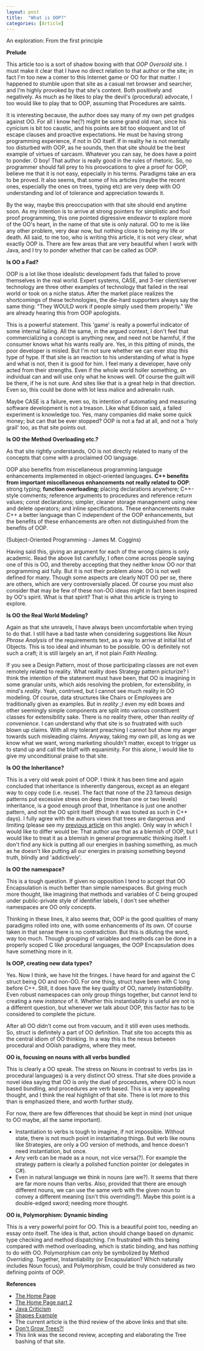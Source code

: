 ```yaml
---
layout: post
title:  "What is OOP?"
categories: [Article]
---
```


An exploration: From the first principle

**Prelude**

This article too is a sort of shadow boxing with that *OOP Oversold* site. I must make it clear that I have no direct relation to that author or the site; in fact I'm too new a comer to this Internet game or OO for that matter. I happened to stumble upon that site as a casual net browser and searcher, and I'm highly provoked by that site's content. Both positively and negatively. As much as he likes to play the devil's (procedural) advocate, I too would like to play that to OOP, assuming that Procedures are saints.

It is interesting because, the author does say many of my own pet grudges against OO. For all I know he(?) might be some grand old man, since his cynicism is bit too caustic, and his points are bit too eloquent and lot of escape clauses and proactive expectations. He must be having strong programming experience, if not in OO itself. If in reality he is not mentally too disturbed with OOP, as he sounds, then that site should be the best example of virtues of sarcasm. Whatever you can say, he does have a point to ponder. O boy! That author is really good in the rules of rhetoric. So, no programmer should fall prey to his provocations to give a proof for OOP, believe me that it is not easy, especially in his terms. Paradigms take an era to be proved. It also seems, that some of his articles (maybe the recent ones, especially the ones on trees, typing etc) are very deep with OO understanding and lot of tolerance and appreciation towards it.

By the way, maybe this preoccupation with that site should end anytime soon. As my intention is to arrive at strong pointers for simplistic and fool proof programming, this one pointed digressive endeavor to explore more of the OO's heart, in the name of that site is only natural. OO to me is like any other problem, very dear now, but nothing close to being my life or death. All said, to me too, who is writing this article, it is not very clear, what exactly OOP is. There are few areas that are very beautiful when I work with Java, and I try to ponder whether that can be called as OOP.

**Is OO a Fad?**

OOP is a lot like those idealistic development fads that failed to prove themselves in the real world. Expert systems, CASE, and 3-tier client/server technology are three other examples of technology that failed in the real world or took on a niche status. After the market place realizes the shortcomings of these technologies, the die-hard supporters always say the same thing: "They WOULD work if people simply used them properly." We are already hearing this from OOP apologists.

This is a powerful statement. This 'game' is really a powerful indicator of some internal failing. All the same, in the argued context, I don't feel that commercializing a concept is anything new, and need not be harmful, if the consumer knows what his wants really are. Yes, in this pitting of minds, the poor developer is misled. But I'm not sure whether we can ever stop this type of hype. If that site is an reaction to his understanding of what is hype and what is not, then it is good for him. I feel many a developer, have only acted from their strengths. Even if the whole world holler something, an individual can and will use only what he knows well. Of course the guilt will be there, if he is not sure. And sites like that is a great help in that direction. Even so, this could be done with lot less malice and adrenalin rush.

Maybe CASE is a failure, even so, its intention of automating and measuring software development is not a treason. Like what Edison said, a failed experiment is knowledge too. Yes, many companies did make some quick money; but can that be ever stopped? OOP is not a fad at all, and not a 'holy grail' too, as that site points out.

**Is OO the Method Overloading etc.?**

As that site rightly understands, OO is not directly related to many of the concepts that come with a proclaimed OO language.

OOP also benefits from miscellaneous programming language enhancements implemented in object-oriented languages. **C++ benefits from important miscellaneous enhancements not really related to OOP**: strong typing; **function overloading;** placing declarations anywhere; C++-style comments; reference arguments to procedures and reference return values; const declarations; simpler, cleaner storage management using new and delete operators; and inline specifications. These enhancements make C++ a better language than C independent of the OOP enhancements, but the benefits of these enhancements are often not distinguished from the benefits of OOP.

(Subject-Oriented Programming - James M. Coggins)

Having said this, giving an argument for each of the wrong claims is only academic. Read the above list carefully, I often come across people saying one of this is OO, and thereby accepting that they neither know OO nor that programming aid fully. But it is not their problem alone. OO is not well defined for many. Though some aspects are clearly NOT OO per se, there are others, which are very controversially placed. Of course you must also consider that may be few of these non-OO ideas might in fact been inspired by OO's spirit. What is that spirit? That is what this article is trying to explore.

**Is OO the Real World Modeling?**

Again as that site unravels, I have always been uncomfortable when trying to do that. I still have a bad taste when considering suggestions like *Noun Phrase Analysis* of the requirements text, as a way to arrive at initial list of Objects. This is too ideal and inhuman to be possible. OO is definitely not such a craft; it is still largely an art, if not plain *Faith Healing*.

If you see a Design Pattern, most of those participating classes are not even remotely related to reality. What reality does Strategy pattern picturize? I think the intention of the statement must have been, that OO is imagining in some granular units, which aids resolving the problem, for extensibility, in mind's *reality*. Yeah, contrived, but I cannot see much reality in OO modeling. Of course, data structures like Chairs or Employees are traditionally given as examples. But in *reality ;)* even my edit boxes and other seemingly simple components are split into various constituent classes for extensibility sake. There is no reality there, other than *reality of convenience*. I can understand why that site is so frustrated with such blown up claims. With all my tolerant preaching I cannot but show my anger towards such misleading claims. Anyway, taking my own pill, as long as we know what we want, wrong marketing shouldn't matter, except to trigger us to stand up and call the bluff with equanimity. For this alone, I would like to give my unconditional praise to that site.

**Is OO the Inheritance?**

This is a very old weak point of OOP. I think it has been time and again concluded that inheritance is inherently dangerous, except as an elegant way to copy code (i.e. reuse). The fact that none of the 23 famous design patterns put excessive stress on deep (more than one or two levels) inheritance, is a good enough proof that, Inheritance is just one another pattern, and not the OO spirit itself (though it was touted as such in C++ days). I fully agree with the authors views that trees are dangerous and limiting (please see my [previous article](https://tattvum.com/Articles/2002/2002-03/2002-03-31/Ramu-SE-20020330-WhatIsOOP.html#TREESBAD) on this angle). Only way in which I would like to differ would be: That author use that as a blemish of OOP, but I would like to treat it as a blemish in general programmatic thinking itself. I don't find any kick is putting all our energies in bashing something, as much as he doesn't like putting all our energies in praising something beyond truth, blindly and 'addictively'.

**Is OO the namespace?**

This is a tough question. If given no opposition I tend to accept that OO Encapsulation is much better than simple namespaces. But giving much more thought, like imagining that methods and variables of C being grouped under public-private style of identifier labels, I don't see whether namespaces are OO only concepts.

Thinking in these lines, it also seems that, OOP is the good qualities of many paradigms rolled into one, with some enhancements of its own. Of course taken in that sense there is no contradiction. But this is diluting the word, way too much. Though grouping of variables and methods can be done in a properly scoped C like procedural languages, the OOP Encapsulation does have something more in it.

**Is OOP, creating new data types?**

Yes. Now I think, we have hit the fringes. I have heard for and against the C struct being OO and non-OO. For one thing, struct have been with C long before C++. Still, it does have the key quality of OO, namely *Instantiability*. Even robust namespaces can only group things together, but cannot lend to creating a new *instance* of it. Whether this instantiability is useful are not is a different question, but whenever we talk about OOP, this factor has to be considered to complete the picture.

After all OO didn't come out from vacuum, and it still even uses methods. So, struct is definitely a part of OO definition. That site too accepts this as the central idiom of OO thinking. In a way this is the nexus between procedural and OOish paradigms, where they meet.

**OO is, focusing on nouns with all verbs bundled**

This is clearly a OO speak. The stress on Nouns in contrast to verbs (as in procedural languages) is a very distinct OO stress. That site does provide a novel idea saying that OO is only the duel of procedures, where OO is noun based bundling, and procedures are verb based. This is a very appealing thought, and I think the real highlight of that site. There is lot more to this than is emphasized there, and worth further study.

For now, there are few differences that should be kept in mind (not unique to OO maybe, all the same important).

*   Instantiation to verbs is tough to imagine, if not impossible. Without state, there is not much point in instantiating things. But verb like nouns like Strategies, are only a OO version of methods, and hence doesn't need instantiation, but once.
*   Any verb can be made as a noun, not vice versa(?). For example the strategy pattern is clearly a polished function pointer (or delegates in C#).
*   Even in natural language we think in nouns (are we?). It seems that there are far more nouns than verbs. Also, provided that there are enough different nouns, we can use the same verb with the given noun to convey a different meaning (isn't this overriding?). Maybe this point is a double-edged sword; needing more thought.

**OO is, Polymorphism: Dynamic binding**

This is a very powerful point for OO. This is a beautiful point too, needing an essay onto itself. The idea is that, action should change based on dynamic type checking and method dispatching. I'm frustrated with this being compared with method overloading, which is static binding, and has nothing to do with OO. Polymorphism can only be symbolized by Method *Overriding*. Together, Instantiability (or Encapsulation? Which naturally includes Noun focus), and Polymorphism, could be truly considered as two defining points of OOP.

**References**

*   [The Home Page](https://www.geocities.com/tablizer/oopbad.htm)
*   [The Home Page part 2](https://www.geocities.com/tablizer/miscoop.htm)
*   [Java Criticism](https://www.geocities.com/tablizer/javacrit.htm)
*   [Shapes Example](https://www.geocities.com/tablizer/shapes.htm)
*   The current article is the third review of the above links and that site.
*   [Don't Grow Trees?!](https://www.tattvum.com/Articles/2002/2002-03/2002-03-31/Ramu-SE-20020325-DontGrowTrees.html)
*   This link was the second review, accepting and elaborating the Tree bashing of that site.


